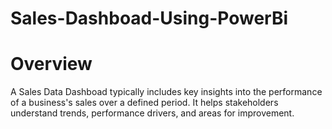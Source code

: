 # Sales-Dashboad-Using-PowerBi
# Overview
A Sales Data Dashboad typically includes key insights into the performance of a business's sales over a defined period. It helps stakeholders understand trends, performance drivers, and areas for improvement.
